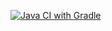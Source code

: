 [![Java CI with Gradle](https://github.com/Nadimihka/MyQA-PatternsTask2/actions/workflows/gradle.yml/badge.svg)](https://github.com/Nadimihka/MyQA-PatternsTask2/actions/workflows/gradle.yml)